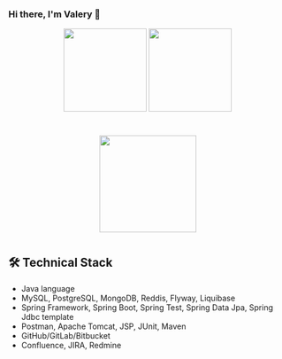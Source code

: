 ### Hi there, I'm Valery 👋

<p align='center'>
   <a href="https://github-readme-stats.vercel.app/api?username=ValerianRelex3&show_icons=true&count_private=true">
       <img height=150 src="https://github-readme-stats.vercel.app/api?username=ValerianRelex&show_icons=true&count_private=true"/></a>
   <a href="https://github.com/ValerianRelex/github-readme-stats">
       <img height=150 src="https://github-readme-stats.vercel.app/api/top-langs/?username=ValerianRelex&layout=compact"/></a>
</p>

<div align="center" style="margin: 40px 0">
   <a href="https://github.com/romankh3/github-profile-views-counter">
       <img width="175px" src="https://komarev.com/ghpvc/?username=ValerianRelex&color=DE002D">
   </a>
</div>

## 🛠 Technical Stack
*   Java language
*   MySQL, PostgreSQL, MongoDB, Reddis, Flyway, Liquibase
*   Spring Framework, Spring Boot, Spring Test, Spring Data Jpa, Spring Jdbc template
*   Postman, Apache Tomcat, JSP, JUnit, Maven
*   GitHub/GitLab/Bitbucket
*   Confluence, JIRA, Redmine


<!--
**ValerianRelex/ValerianRelex** is a ✨ _special_ ✨ repository because its `README.md` (this file) appears on your GitHub profile.

Here are some ideas to get you started:

- 🔭 I’m currently working on ...
- 🌱 I’m currently learning ...
- 👯 I’m looking to collaborate on ...
- 🤔 I’m looking for help with ...
- 💬 Ask me about ...
- 📫 How to reach me: ...
- 😄 Pronouns: ...
- ⚡ Fun fact: ...
-->
